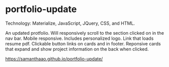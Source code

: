 # portfolio-update

Technology: Materialize, JavaScript, JQuery, CSS, and HTML.

An updated protfolio. Will responsively scroll to the section clicked on in the nav bar. Mobile responsive. Includes personalized logo. Link that loads resume pdf. Clickable button links on cards and in footer. Reponsive cards that expand and show project information on the back when clicked. 

https://samanthaao.github.io/portfolio-update/

